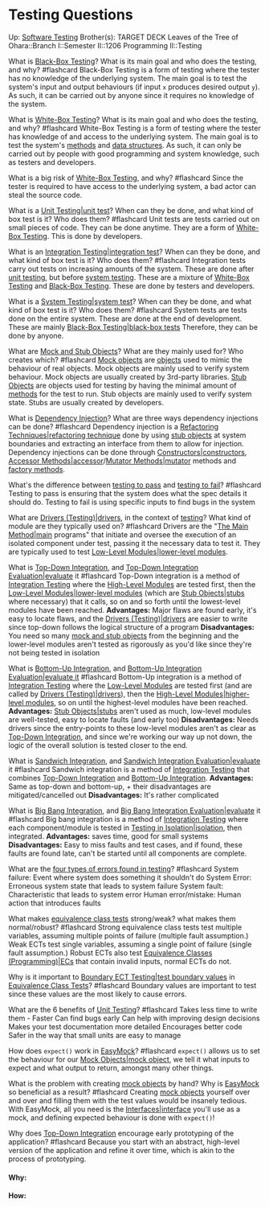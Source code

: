 # Testing Questions

Up: [Software Testing](software_testing)
Brother(s):
TARGET DECK
Leaves of the Tree of Ohara::Branch I::Semester II::1206 Programming II::Testing

What is [Black-Box Testing](black-box_testing)? What is its main goal and who does the testing, and why? #flashcard 
Black-Box Testing is a form of testing where the tester has no knowledge of the underlying system.
The main goal is to test the system's input and output behaviours (if input `x` produces desired output `y`).
As such, it can be carried out by anyone since it requires no knowledge of the system.
<!--ID: 1713821313732-->

What is [White-Box Testing](white-box_testing)? What is its main goal and who does the testing, and why? #flashcard 
White-Box Testing is a form of testing where the tester has knowledge of and access to the underlying system.
The main goal is to test the system's [methods](methods) and [data structures](data_structures).
As such, it can only be carried out by people with good programming and system knowledge, such as testers and developers.
<!--ID: 1713821410746-->

What is a big risk of [White-Box Testing](white-box_testing), and why? #flashcard 
Since the tester is required to have access to the underlying system, a bad actor can steal the source code.
<!--ID: 1713821443147-->

What is a [Unit Testing|unit test](unit_testing|unit_test)? When can they be done, and what kind of box test is it? Who does them? #flashcard 
Unit tests are tests carried out on small pieces of code. 
They can be done anytime.
They are a form of [White-Box Testing](white-box_testing).
This is done by developers.
<!--ID: 1713821602466-->


What is an [Integration Testing|integration test](integration_testing|integration_test)? When can they be done, and what kind of box test is it? Who does them? #flashcard 
Integration tests carry out tests on increasing amounts of the system.
These are done after [unit testing](unit_testing), but before [system testing](system_testing).
These are a mixture of [White-Box Testing](white-box_testing) and [Black-Box Testing](black-box_testing).
These are done by testers and developers.
<!--ID: 1713821715192-->

What is a [System Testing|system test](system_testing|system_test)? When can they be done, and what kind of box test is it? Who does them? #flashcard 
System tests are tests done on the entire system.
These are done at the end of development.
These are mainly [Black-Box Testing|black-box tests](black-box_testing|black-box_tests)
Therefore, they can be done by anyone.
<!--ID: 1713821812759-->

What are [Mock and Stub Objects](mock_and_stub_objects)? What are they mainly used for? Who creates which? #flashcard 
[Mock objects](mock_objects) are [objects](objects) used to mimic the behaviour of real objects. Mock objects are mainly used to verify system behaviour. Mock objects are usually created by 3rd-party libraries.
[Stub Objects](stub_objects) are objects used for testing by having the minimal amount of [methods](methods) for the test to run. Stub objects are mainly used to verify system state. Stubs are usually created by developers.
<!--ID: 1713822025358-->


What is [Dependency Injection](dependency_injection)? What are three ways dependency injections can be done? #flashcard 
Dependency injection is a [Refactoring Techniques|refactoring technique](refactoring_techniques|refactoring_technique) done by using [stub objects](stub_objects) at system boundaries and extracting an interface from them to allow for injection. 
Dependency injections can be done through [Constructors|constructors](constructors|constructors), [Accessor Methods|accessor](accessor_methods|accessor)/[Mutator Methods|mutator](mutator_methods|mutator) methods and [factory methods](factory_methods).
<!--ID: 1713822223679-->

What's the difference between [testing to pass](testing_to_pass) and [testing to fail](testing_to_fail)? #flashcard 
Testing to pass is ensuring that the system does what the spec details it should do.
Testing to fail is using specific inputs to find bugs in the system
<!--ID: 1713892034534-->

What are [Drivers (Testing)|drivers](drivers_(testing)|drivers), in the context of [testing](testing)? What kind of module are they typically used on? #flashcard 
Drivers are the "[The Main Method|main](the_main_method|main) programs" that initiate and oversee the execution of an isolated component under test, passing it the necessary data to test it.
They are typically used to test [Low-Level Modules|lower-level modules](low-level_modules|lower-level_modules).
<!--ID: 1714070673872-->

What is [Top-Down Integration](top-down_integration), and [Top-Down Integration Evaluation|evaluate](top-down_integration_evaluation|evaluate) it #flashcard 
Top-Down integration is a method of [Integration Testing](integration_testing) where the [High-Level Modules](high-level_modules) are tested first, then the [Low-Level Modules|lower-level modules](low-level_modules|lower-level_modules) (which are [Stub Objects|stubs](stub_objects|stubs) where necessary) that it calls, so on and so forth until the lowest-level modules have been reached.
**Advantages:** Major flaws are found early, it's easy to locate flaws, and the [Drivers (Testing)|drivers](drivers_(testing)|drivers) are easier to write since top-down follows the logical structure of a program
**Disadvantages:** You need so many [mock and stub objects](mock_and_stub_objects) from the beginning and the lower-level modules aren't tested as 
rigorously as you'd like since they're not being tested in isolation
<!--ID: 1714071044437-->

What is [Bottom-Up Integration](bottom-up_integration), and [Bottom-Up Integration Evaluation|evaluate it](bottom-up_integration_evaluation|evaluate_it) #flashcard 
Bottom-Up integration is a method of [Integration Testing](integration_testing) where the [Low-Level Modules](low-level_modules) are tested first (and are called by [Drivers (Testing)|drivers](drivers_(testing)|drivers)), then the [High-Level Modules|higher-level modules](high-level_modules|higher-level_modules), so on until the highest-level modules have been reached.
**Advantages:** [Stub Objects|stubs](stub_objects|stubs) aren't used as much, low-level modules are well-tested, easy to locate faults (and early too)
**Disadvantages:** Needs drivers since the entry-points to these low-level modules aren't as clear as [Top-Down Integration](top-down_integration), and since we're working our way up not down, the logic of the overall solution is tested closer to the end.
<!--ID: 1714071244164-->

What is [Sandwich Integration](sandwich_integration), and [Sandwich Integration Evaluation|evaluate](sandwich_integration_evaluation|evaluate) it #flashcard 
Sandwich integration is a method of [Integration Testing](integration_testing) that combines [Top-Down Integration](top-down_integration) and [Bottom-Up Integration](bottom-up_integration).
**Advantages:** Same as top-down and bottom-up, + their disadvantages are mitigated/cancelled out
**Disadvantages:** It's rather complicated
<!--ID: 1714071355647-->

What is [Big Bang Integration](big_bang_integration), and [Big Bang Integration Evaluation|evaluate](big_bang_integration_evaluation|evaluate) it #flashcard 
Big bang integration is a method of [Integration Testing](integration_testing) where each component/module is tested in [Testing in Isolation|isolation](testing_in_isolation|isolation), then integrated.
**Advantages:** saves time, good for small systems
**Disadvantages:** Easy to miss faults and test cases, and if found, these faults are found late, can't be started  until all components are complete.
<!--ID: 1714071461568-->

What are the [four types of errors found in testing](four_types_of_errors_found_in_testing)? #flashcard 
System failure: Event where system does something it shouldn't do
System Error: Erroneous system state that leads to system failure
System fault: Characteristic that leads to system error
Human error/mistake: Human action that introduces faults
<!--ID: 1716148052976-->

What makes [equivalence class tests](equivalence_class_tests) strong/weak? what makes them normal/robust? #flashcard 
Strong equivalence class tests test multiple variables, assuming multiple points of failure (multiple fault assumption.)
Weak ECTs test single variables, assuming a single point of failure (single fault assumption.)
Robust ECTs also test [Equivalence Classes (Programming)|ECs](equivalence_classes_(programming)|ecs) that contain invalid inputs, normal ECTs do not.
<!--ID: 1716148647107-->

Why is it important to [Boundary ECT Testing|test boundary values](boundary_ect_testing|test_boundary_values) in [Equivalence Class Tests](equivalence_class_tests)? #flashcard 
Boundary values are important to test since these values are the most likely to cause errors.
<!--ID: 1716148721809-->

What are the 6 benefits of [Unit Testing](unit_testing)? #flashcard 
Takes less time to write them - Faster
Can find bugs early
Can help with improving design decisions
Makes your test documentation more detailed
Encourages better code
Safer in the way that small units are easy to manage
<!--ID: 1716306544389-->


How does `expect()` work in [EasyMock](easymock)? #flashcard 
`expect()` allows us to set the behaviour for our [Mock Objects|mock object](mock_objects|mock_object), we tell it what inputs to expect and what output to return, amongst many other things.
<!--ID: 1716306544452-->


What is the problem with creating [mock objects](mock_objects) by hand? Why is [EasyMock](easymock) so beneficial as a result? #flashcard 
Creating [mock objects](mock_objects) yourself over and over and filling them with the test values would be insanely tedious.
With EasyMock, all you need is the [Interfaces|interface](interfaces|interface) you'll use as a mock, and defining expected behaviour is done with `expect()`! 
<!--ID: 1716306544465-->

Why does [Top-Down Integration](top-down_integration) encourage early prototyping of the application? #flashcard 
Because you start with an abstract, high-level version of the application and refine it over time, which is akin to the process of prototyping.
<!--ID: 1716306743799-->


















#### Why:
#### How:









